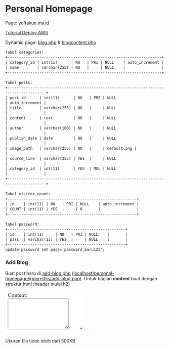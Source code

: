 # Personal Homepage

Page: [yeftakun.my.id](http://yeftakun.my.id)

<a href="https://youtu.be/QtdbGIvLJKo?si=uFrV_p2AISCH4A52">Tutorial Deploy AWS</a>

Dynamic page: [blog.php](page\blog.php) & [blogcontent.php](page\blog-list\blogcontent.php)

```
Tabel categories:
+--------------------------------------------------------------------+
| category_id | int(11)      | NO   | PRI | NULL    | auto_increment |
| name        | varchar(255) | NO   |     | NULL    |                |
+--------------------------------------------------------------------+

Tabel posts:
+---------------------------------------------------------------------------------------+
| post_id      | int(11)      | NO   | PRI | NULL                      | auto_increment |
| title        | varchar(255) | NO   |     | NULL                      |                |
| content      | text         | NO   |     | NULL                      |                |
| author       | varchar(100) | NO   |     | NULL                      |                |
| publish_date | date         | NO   |     | NULL                      |                |
| image_path   | varchar(255) | NO   |     | default.png |                |
| source_link  | varchar(255) | YES  |     | NULL                      |                |
| category_id  | int(11)      | YES  | MUL | NULL                      |                |
+---------------------------------------------------------------------------------------+

Tabel visitor_count:
+---------------------------------------------------------+
| id    | int(11) | NO   | PRI | NULL    | auto_increment |
| COUNT | int(11) | YES  |     | 0       |                |
+---------------------------------------------------------+

Tabel password:
+----------------------------------------------------+
| id    | int(11)     | NO   | PRI | NULL    |       |
| pass  | varchar(12) | YES  |     | NULL    |       |
+----------------------------------------------------+
update password set pass='password_baru123';
```

### Add Blog

<p>Buat post baru di <a href="ignorethis\add-blog.php">add-blog.php</a> (<a href="localhost/personal-homepage/ignorethis/add-blog.php">localhost/personal-homepage/ignorethis/add-blog.php</a>). Untuk bagian <strong>content</strong> buat dengan struktur html (header mulai h2)</p>

![content.png](ignorethis/content.png)

<p>Ukuran file tidak lebih dari 500KB</p>